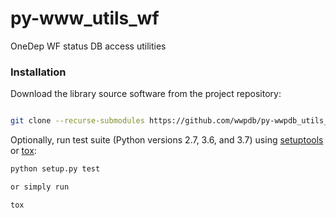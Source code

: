 # py-www_utils_wf
OneDep WF status DB access utilities

### Installation

Download the library source software from the project repository:

```bash

git clone --recurse-submodules https://github.com/wwpdb/py-wwpdb_utils_wf.git

```

Optionally, run test suite (Python versions 2.7, 3.6, and 3.7) using
[setuptools](https://setuptools.readthedocs.io/en/latest/) or
[tox](http://tox.readthedocs.io/en/latest/example/platform.html):

```bash
python setup.py test

or simply run

tox
```
